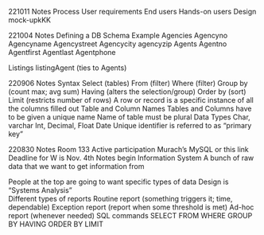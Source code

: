 221011 Notes
Process
User requirements
End users
Hands-on users
Design
mock-upkKK

221004 Notes
Defining a DB Schema
Example
Agencies
Agencyno
Agencyname
Agencystreet
Agencycity
agencyzip
Agents
Agentno
Agentfirst
Agentlast
Agentphone


Listings
listingAgent (ties to Agents)



220906 Notes
Syntax
Select (tables)
From (filter)
Where (filter)
Group by (count max; avg sum)
Having (alters the selection/group)
Order by (sort)
Limit (restricts number of rows)
A row or record is a specific instance of all the columns filled out 
Table and Column Names
Tables and Columns have to be given a unique name 
Name of table must be plural
Data Types
Char, varchar
Int, Decimal, Float
Date
Unique identifier is referred to as “primary key”



220830 Notes
Room 133
Active participation
Murach’s MySQL or this link
Deadline for W is Nov. 4th
Notes begin
Information System
A bunch of raw data that we want to get information from


People at the top are going to want specific types of data
Design is “Systems Analysis”    
Different types of reports
Routine report (something triggers it; time, dependable)
Exception report (report when some threshold is met)
Ad-hoc report (whenever needed)
SQL commands
SELECT
FROM
WHERE
GROUP BY
HAVING
ORDER BY
LIMIT
